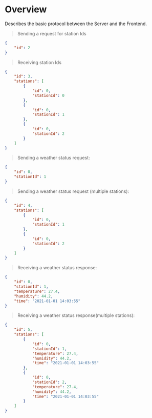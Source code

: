 # Overview
Describes the basic protocol between the Server and the Frontend.

> Sending a request for station Ids
```json
{
    "id": 2
}
```
> Receiving station Ids
```json
{
    "id": 3,
    "stations": [
        {
            "id": 0,
            "stationId": 0
        },
        {
            "id": 0,
            "stationId": 1
        },
        {
            "id": 0,
            "stationId": 2
        }
    ]
}
```

> Sending a weather status request:
```json
{
    "id": 0,
    "stationId": 1
}
```

> Sending a weather status request (multiple stations):
```json
{
    "id": 4,
    "stations": [
        {
            "id": 0,
            "stationId": 1
        },
        {
            "id": 0,
            "stationId": 2
        }
    ]
}
```

> Receiving a weather status response:
```json
{
    "id": 0,
    "stationId": 1,
    "temperature": 27.4,
    "humidity": 44.2,
    "time": "2021-01-01 14:03:55"
}
```

> Receiving a weather status response(multiple stations):
```json
{
    "id": 5,
    "stations": [
        {
            "id": 0,
            "stationId": 1,
            "temperature": 27.4,
            "humidity": 44.2,
            "time": "2021-01-01 14:03:55"
        },
        {
            "id": 0,
            "stationId": 2,
            "temperature": 27.4,
            "humidity": 44.2,
            "time": "2021-01-01 14:03:55"
        }
    ]
}
```